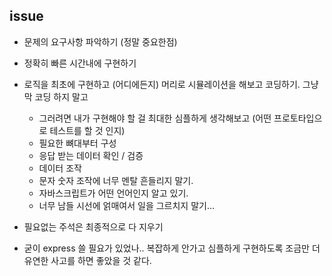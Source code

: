 ## issue 
- 문제의 요구사항 파악하기 (정말 중요한점) 
- 정확히 빠른 시간내에 구현하기 
- 로직을 최초에 구현하고 (어디에든지) 머리로 시뮬레이션을 해보고 코딩하기. 그냥 막 코딩 하지 말고 
  - 그러려면 내가 구현해야 할 걸 최대한 심플하게 생각해보고 (어떤 프로토타입으로 테스트를 할 것 인지)
  - 필요한 뼈대부터 구성
  - 응답 받는 데이터 확인 / 검증
  - 데이터 조작 
  - 문자 숫자 조작에 너무 멘탈 흔들리지 말기. 
  - 자바스크립트가 어떤 언어인지 알고 있기. 
  - 너무 남들 시선에 얽매여서 일을 그르치지 말기... 
    
- 필요없는 주석은 최종적으로 다 지우기 
- 굳이 express 쓸 필요가 있었나.. 복잡하게 안가고 심플하게 구현하도록 조금만 더 유연한 사고를 하면 좋았을 것 같다. 



